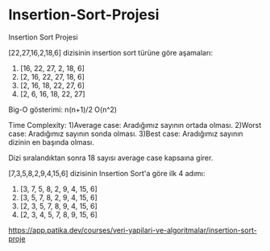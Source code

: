 # Insertion-Sort-Projesi
Insertion Sort Projesi 

[22,27,16,2,18,6] dizisinin insertion sort türüne göre aşamaları:

1) [16, 22, 27, 2, 18, 6]
2) [2, 16, 22, 27, 18, 6]
3) [2, 16, 18, 22, 27, 6]
4) [2, 6, 16, 18, 22, 27]



Big-O gösterimi:
n(n+1)/2 O(n^2)


Time Complexity:
1)Average case: Aradığımız sayının ortada olması.
2)Worst case: Aradığımız sayının sonda olması.
3)Best case: Aradığımız sayının dizinin en başında olması.

Dizi sıralandıktan sonra 18 sayısı average case kapsaına girer.


[7,3,5,8,2,9,4,15,6] dizisinin Insertion Sort'a göre ilk 4 adımı:

1) [3, 7, 5, 8, 2, 9, 4, 15, 6]
2) [3, 5, 7, 8, 2, 9, 4, 15, 6]
3) [2, 3, 5, 7, 8, 9, 4, 15, 6]
4) [2, 3, 4, 5, 7, 8, 9, 15, 6]


https://app.patika.dev/courses/veri-yapilari-ve-algoritmalar/insertion-sort-proje
